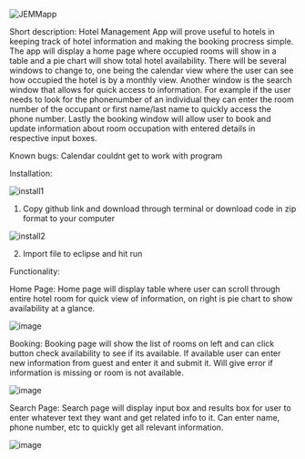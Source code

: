 

![JEMMapp](https://user-images.githubusercontent.com/94885294/165017688-933c5252-908a-4788-ae2d-d8d7c63a732b.png)


Short description:
Hotel Management App will prove useful to hotels in keeping track of hotel information and making the booking procress simple. The app will display a home page where occupied rooms will show in a table and a pie chart will show total hotel availability. There will be several windows to change to, one being the calendar view where the user can see how occupied the hotel is by a monthly view. Another window is the search window that allows for quick access to information. For example if the user needs to look for the phonenumber of an individual they can enter the room number of the occupant or first name/last name to quickly access the phone number. Lastly the booking window will allow user to book and update information about room occupation with entered details in respective input boxes. 


Known bugs: Calendar couldnt get to work with program



Installation:

![install1](https://user-images.githubusercontent.com/94885294/165017185-1b3ac3e3-1eb8-433f-8de6-d517370da385.png)

1. Copy github link and download through terminal or download code in zip format to your computer


![install2](https://user-images.githubusercontent.com/94885294/165017399-b03feeec-8566-4bb7-980d-fc8996e589fb.png)

2. Import file to eclipse and hit run



Functionality:

Home Page: Home page will display table where user can scroll through entire hotel room for quick view of information, on right is pie chart to show availability at a glance.

![image](https://user-images.githubusercontent.com/94885294/165018519-f04f8b44-a76d-491c-a8a6-b9cbf3b3278f.png)

Booking: Booking page will show the list of rooms on left and can click button check availability to see if its available. If available user can enter new information from guest and enter it and submit it. Will give error if information is missing or room is not available. 

![image](https://user-images.githubusercontent.com/94885294/165018760-f2a49ad6-0cb1-4d60-b3b7-afceb5c65239.png)

Search Page: Search page will display input box and results box for user to enter whatever text they want and get related info to it. Can enter name, phone number, etc to quickly get all relevant information. 

![image](https://user-images.githubusercontent.com/94885294/165018870-7bf50b90-5739-4981-8a87-92ffd60de490.png)



